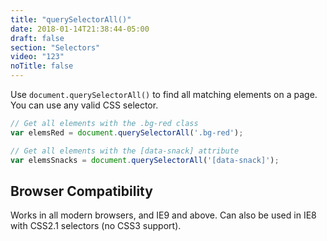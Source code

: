 ```yaml
---
title: "querySelectorAll()"
date: 2018-01-14T21:38:44-05:00
draft: false
section: "Selectors"
video: "123"
noTitle: false
---
```


Use `document.querySelectorAll()` to find all matching elements on a page. You can use any valid CSS selector.

```javascript
// Get all elements with the .bg-red class
var elemsRed = document.querySelectorAll('.bg-red');

// Get all elements with the [data-snack] attribute
var elemsSnacks = document.querySelectorAll('[data-snack]');
```

## Browser Compatibility

Works in all modern browsers, and IE9 and above. Can also be used in IE8 with CSS2.1 selectors (no CSS3 support).